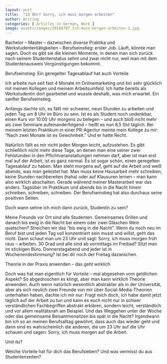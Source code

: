 ```yaml
---
layout: post
title:  "23 Uhr? Sorry, ich muss morgen arbeiten"
author: Writing
categories: [ Articles in German, Work ]
image: assets/images/20160707_Ich-muss-morgen-arbeiten-1.jpg
---
```



Bachelor – Master – dazwischen diverse Praktika und Werkstudententätigkeiten – Berufseinstieg: erster Job. Läuft, könnte man sagen. Doch es gibt sie die kleinen Momente, in denen man sich zurück nach seinem Studentenstatus sehnt und zwar nicht nur, weil man mit dem Studentenausweis Vergünstigungen bekommt.

Berufseinstieg: Ein geregelter Tagesablauf hat auch Vorteile

Ich arbeite nun seit fast 4 Monate im Onlinemarketing und bin sehr glücklich mit meinen Kollegen und meinem Arbeitsumfeld. Ich hatte bereits als Werkstudentin dort gearbeitet und wusste deshalb, was mich erwartet. Ein sanfter Berufseinstieg.

Anfangs dachte ich, es fällt mir schwerer, neun Stunden zu arbeiten und jeden Tag um 8 Uhr im Büro zu sein. Ist es als Student noch undenkbar, einen Kurs vor 10:00 Uhr morgens zu belegen – und auch bloß nicht mehr als zwei Seminare aufeinanderfolgend – heißt es nun 8,5 Std täglich. Bei meinem letzten Praktikum in einer PR-Agentur meinte mein Kollege zu mir: “Nach zwei Monate ist es Gewohnheit.” Und er hatte Recht.

Natürlich fällt es mir nicht jeden Morgen leicht, aufzustehen. Es gibt schließlich nicht mehr diese Tage, an denen man eine seiner zwei Fehlstunden in den Pflichtveranstaltungen nehmen darf, aber ist man erst mal auf der Arbeit, ist es ganz normal. Es ist sogar schön, einen geregelten Tagesablauf zu haben. Man steht morgens auf, geht auf die Arbeit und weiß abends, was man geleistet hat. Man muss keine Hausarbeit mehr schreiben, keine Stunden nachbereiten (haha) oder auf Klausuren lernen – man kann also wirklich abschalten. Gerade während meiner Masterarbeit war das anders. Tagsüber im Praktikum und abends bis in die Nacht hinein schreiben, schreiben, schreiben. Der Berufseinstieg hat also durchaus seine positiven Seiten.

Doch wann sehne ich mich dann zurück, Studentin zu sein?

Meine Freunde vor Ort sind alle Studenten. Gemeinsames Grillen und danach bis ewig in die Nacht bei einem oder zwei Gläschen Wein quatschen? Streichen wir das “bis ewig in die Nacht”. Wenn du noch neu im Beruf bist und jeden Tag voll konzentriert sein musst und willst, geht das nicht. Dann schaut man um 23 Uhr und sagt: Sorry, ich muss morgen früh raus – arbeiten. 30 Grad und alle sind ab vormittags im Freibad? Sitzt man im stickigen Büro. Donnerstagabend und jeder ist in Wochenendestimmung? Ist bei dir noch der Freitag dazwischen.



Theorie in der Praxis anwenden – das geht wirklich

Doch was hat man eigentlich für Vorteile – mal abgesehen vom geldlichen Aspekt? So abgedroschen es klingt, aber man kann wirklich Theorie anwenden. Auch wenn natürlich wesentlich abstrakter als in der Universität, aber als sich neulich zwei Freunde von mir über Social-Media-Theorien unterhalten haben, dachte ich mir nur: Fragt mich doch, ich habe damit jetzt täglich auf der Arbeit zu tun und kann es euch nicht nur in schwer verständlichen Fachbegriffen abstrakt erklären, sondern leicht, verständlich und vor allem realitätsnah am Beispiel.  Und das Weggehen unter der Woche oder das gemeinsame Beisammensitzen bis spät in die Nacht? Irgendwann bin ich so an meinen Berufsalltag gewöhnt, dass auch das wieder geht und dann sind es wahrscheinlich die anderen, die um 23 Uhr auf die Uhr schauen und sagen: Sorry, ich muss morgen auf die Arbeit.

Und du?

Welche Vorteile hat für dich das Berufsleben? Und was vermisst du aus Studentenzeiten?

